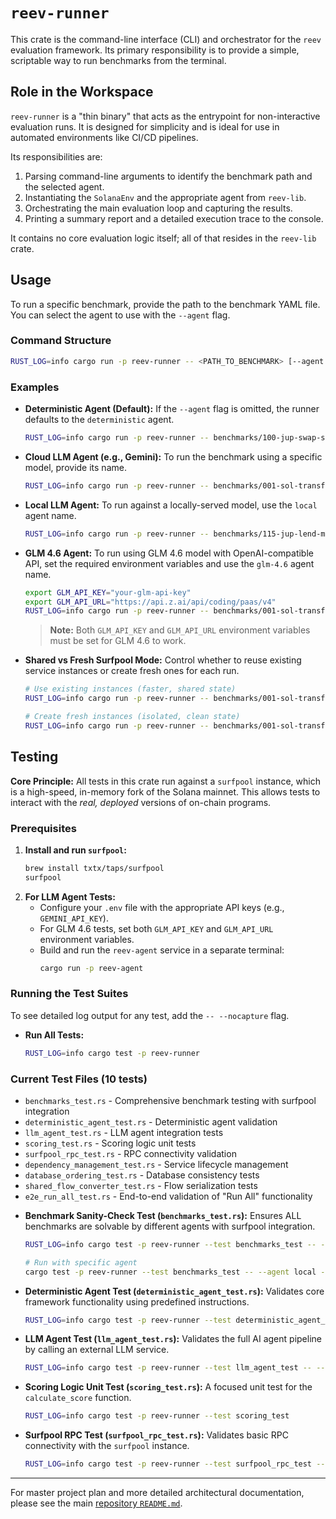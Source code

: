 # `reev-runner`

This crate is the command-line interface (CLI) and orchestrator for the `reev` evaluation framework. Its primary responsibility is to provide a simple, scriptable way to run benchmarks from the terminal.

## Role in the Workspace

`reev-runner` is a "thin binary" that acts as the entrypoint for non-interactive evaluation runs. It is designed for simplicity and is ideal for use in automated environments like CI/CD pipelines.

Its responsibilities are:
1.  Parsing command-line arguments to identify the benchmark path and the selected agent.
2.  Instantiating the `SolanaEnv` and the appropriate agent from `reev-lib`.
3.  Orchestrating the main evaluation loop and capturing the results.
4.  Printing a summary report and a detailed execution trace to the console.

It contains no core evaluation logic itself; all of that resides in the `reev-lib` crate.

## Usage

To run a specific benchmark, provide the path to the benchmark YAML file. You can select the agent to use with the `--agent` flag.

### Command Structure

```sh
RUST_LOG=info cargo run -p reev-runner -- <PATH_TO_BENCHMARK> [--agent <AGENT_NAME>] [--shared-surfpool]
```

### Examples

*   **Deterministic Agent (Default):**
    If the `--agent` flag is omitted, the runner defaults to the `deterministic` agent.
    ```sh
    RUST_LOG=info cargo run -p reev-runner -- benchmarks/100-jup-swap-sol-usdc.yml
    ```

*   **Cloud LLM Agent (e.g., Gemini):**
    To run the benchmark using a specific model, provide its name.
    ```sh
    RUST_LOG=info cargo run -p reev-runner -- benchmarks/001-sol-transfer.yml --agent glm-4.6
    ```

*   **Local LLM Agent:**
    To run against a locally-served model, use the `local` agent name.
    ```sh
    RUST_LOG=info cargo run -p reev-runner -- benchmarks/115-jup-lend-mint-usdc.yml --agent local
    ```

*   **GLM 4.6 Agent:**
    To run using GLM 4.6 model with OpenAI-compatible API, set the required environment variables and use the `glm-4.6` agent name.
    ```sh
    export GLM_API_KEY="your-glm-api-key"
    export GLM_API_URL="https://api.z.ai/api/coding/paas/v4"
    RUST_LOG=info cargo run -p reev-runner -- benchmarks/001-sol-transfer.yml --agent glm-4.6
    ```
    > **Note:** Both `GLM_API_KEY` and `GLM_API_URL` environment variables must be set for GLM 4.6 to work.

*   **Shared vs Fresh Surfpool Mode:**
    Control whether to reuse existing service instances or create fresh ones for each run.
    ```sh
    # Use existing instances (faster, shared state)
    RUST_LOG=info cargo run -p reev-runner -- benchmarks/001-sol-transfer.yml --agent deterministic --shared-surfpool
    
    # Create fresh instances (isolated, clean state)
    RUST_LOG=info cargo run -p reev-runner -- benchmarks/001-sol-transfer.yml --agent deterministic
    ```

## Testing

**Core Principle:** All tests in this crate run against a `surfpool` instance, which is a high-speed, in-memory fork of the Solana mainnet. This allows tests to interact with the *real, deployed* versions of on-chain programs.

### Prerequisites

1.  **Install and run `surfpool`:**
    ```sh
    brew install txtx/taps/surfpool
    surfpool
    ```
2.  **For LLM Agent Tests:**
    *   Configure your `.env` file with the appropriate API keys (e.g., `GEMINI_API_KEY`).
    *   For GLM 4.6 tests, set both `GLM_API_KEY` and `GLM_API_URL` environment variables.
    *   Build and run the `reev-agent` service in a separate terminal:
        ```sh
        cargo run -p reev-agent
        ```

### Running the Test Suites

To see detailed log output for any test, add the `-- --nocapture` flag.

*   **Run All Tests:**
    ```sh
    RUST_LOG=info cargo test -p reev-runner
    ```

### Current Test Files (10 tests)
- `benchmarks_test.rs` - Comprehensive benchmark testing with surfpool integration
- `deterministic_agent_test.rs` - Deterministic agent validation
- `llm_agent_test.rs` - LLM agent integration tests
- `scoring_test.rs` - Scoring logic unit tests
- `surfpool_rpc_test.rs` - RPC connectivity validation
- `dependency_management_test.rs` - Service lifecycle management
- `database_ordering_test.rs` - Database consistency tests
- `shared_flow_converter_test.rs` - Flow serialization tests
- `e2e_run_all_test.rs` - End-to-end validation of "Run All" functionality

*   **Benchmark Sanity-Check Test (`benchmarks_test.rs`):**
    Ensures ALL benchmarks are solvable by different agents with surfpool integration.
    ```sh
    RUST_LOG=info cargo test -p reev-runner --test benchmarks_test -- --nocapture
    
    # Run with specific agent
    cargo test -p reev-runner --test benchmarks_test -- --agent local -- --nocapture
    ```

*   **Deterministic Agent Test (`deterministic_agent_test.rs`):**
    Validates core framework functionality using predefined instructions.
    ```sh
    RUST_LOG=info cargo test -p reev-runner --test deterministic_agent_test -- --nocapture
    ```

*   **LLM Agent Test (`llm_agent_test.rs`):**
    Validates the full AI agent pipeline by calling an external LLM service.
    ```sh
    RUST_LOG=info cargo test -p reev-runner --test llm_agent_test -- --nocapture
    ```

*   **Scoring Logic Unit Test (`scoring_test.rs`):**
    A focused unit test for the `calculate_score` function.
    ```sh
    RUST_LOG=info cargo test -p reev-runner --test scoring_test
    ```

*   **Surfpool RPC Test (`surfpool_rpc_test.rs`):**
    Validates basic RPC connectivity with the `surfpool` instance.
    ```sh
    RUST_LOG=info cargo test -p reev-runner --test surfpool_rpc_test -- --nocapture
    ```



---
For master project plan and more detailed architectural documentation, please see the main [repository `README.md`](../../README.md).
